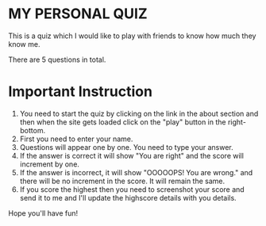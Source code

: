 # MY PERSONAL QUIZ
 
 This is a quiz which I would like to play with friends to know how much they know me.

There are 5 questions in total.
# Important Instruction
1. You need to start the quiz by clicking on the link in the about section and then when the site gets loaded click on the "play" button in the right-bottom.
2. First you need to enter your name.
3. Questions will appear one by one. You need to type your answer.
4. If the answer is correct it will show "You are right" and the score will increment by one.
5. If the answer is incorrect, it will show "OOOOOPS! You are wrong." and there will be no increment in the score. It will remain the same.
6. If you score the highest then you need to screenshot your score and send it to me and I'll update the highscore details with you details.


Hope you'll have fun!